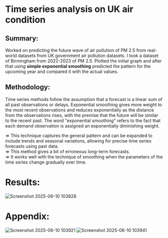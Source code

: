 # Time series analysis on UK air condition
## Summary:
Worked on predicting the future wave of air pollution of PM 2.5 from real-world datasets from UK government air pollution datasets. I took a dataset of Birmingham from 2022-2023 of PM 2.5. Plotted the initial graph and after that using **simple exponential smoothing** predicted the pattern for the upcoming year and compared it with the actual values.

## Methodology: 
Time series methods follow the assumption that a forecast is a linear sum of all past observations or delays. Exponential smoothing gives more weight to the most recent observations and reduces exponentially as the distance from the observations rises, with the premise that the future will be similar to the recent past. The word "exponential smoothing" refers to the fact that each demand observation is assigned an exponentially diminishing weight.

=> This technique captures the general pattern and can be expanded to include trends and seasonal variations, allowing for precise time series forecasts using past data.
<br> => This method gives a bit of erroneous long-term forecasts.
<br> => It works well with the technique of smoothing when the parameters of the time series change gradually over time.

# Results:

![Screenshot 2025-06-10 103828](https://github.com/user-attachments/assets/255661fc-5681-4140-b2c5-1da8873a5661)

# Appendix:

![Screenshot 2025-06-10 103921](https://github.com/user-attachments/assets/2c11c812-8546-4535-ab44-3b90f43afdab)
![Screenshot 2025-06-10 103941](https://github.com/user-attachments/assets/31bf33cd-bc80-42ed-aa0d-88f4820002a8)
